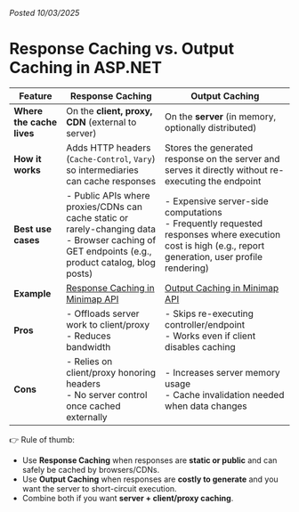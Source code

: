 *Posted 10/03/2025*

# Response Caching vs. Output Caching in ASP.NET

| Feature | Response Caching | Output Caching |
|---------|------------------|----------------|
| **Where the cache lives** | On the **client, proxy, CDN** (external to server) | On the **server** (in memory, optionally distributed) |
| **How it works** | Adds HTTP headers (`Cache-Control`, `Vary`) so intermediaries can cache responses | Stores the generated response on the server and serves it directly without re-executing the endpoint |
| **Best use cases** | - Public APIs where proxies/CDNs can cache static or rarely-changing data <br> - Browser caching of GET endpoints (e.g., product catalog, blog posts) | - Expensive server-side computations <br> - Frequently requested responses where execution cost is high (e.g., report generation, user profile rendering) |
| **Example** | [Response Caching in Minimap API](https://gramli.github.io/posts/code/aspnet/response-caching-minimal-api) | [Output Caching  in Minimap API](https://gramli.github.io/posts/code/aspnet/output-caching-with-authorization)  |
| **Pros** | - Offloads server work to client/proxy <br> - Reduces bandwidth | - Skips re-executing controller/endpoint <br> - Works even if client disables caching |
| **Cons** | - Relies on client/proxy honoring headers <br> - No server control once cached externally | - Increases server memory usage <br> - Cache invalidation needed when data changes |

👉 Rule of thumb:  
- Use **Response Caching** when responses are **static or public** and can safely be cached by browsers/CDNs.  
- Use **Output Caching** when responses are **costly to generate** and you want the server to short-circuit execution.  
- Combine both if you want **server + client/proxy caching**.